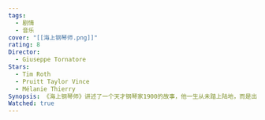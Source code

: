 ```yaml
---
tags:
  - 剧情
  - 音乐
cover: "[[海上钢琴师.png]]"
rating: 8
Director:
  - Giuseppe Tornatore
Stars:
  - Tim Roth
  - Pruitt Taylor Vince
  - Mélanie Thierry
Synopsis: 《海上钢琴师》讲述了一个天才钢琴家1900的故事，他一生从未踏上陆地，而是出生并成长在一艘名为弗吉尼亚号的邮轮上。1900在船上被遗弃后，由船员抚养长大，自学成才，展现出超凡的音乐天赋，成为邮轮上的传奇钢琴师。在邮轮的航行中，1900用音乐打动了无数旅客，与爵士乐手麦克斯结下深厚友谊，并挑战过当时的钢琴大师，赢得了众人的赞叹。然而，他始终选择留在船上，无论外界如何变化，他都拒绝踏足陆地。对1900来说，船是他的整个世界，无边无际的陆地令他感到迷茫和恐惧。即使邮轮最终被废弃，他也选择与船共存亡，留下了一段关于自由与孤独、才华与选择的动人传奇。他用一生证明，“无限”的世界不一定适合每个人，而属于自己的小世界才是真正的归宿。
Watched: true
---
```

